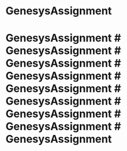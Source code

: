 # GenesysAssignment
# GenesysAssignment # GenesysAssignment # GenesysAssignment # GenesysAssignment # GenesysAssignment # GenesysAssignment # GenesysAssignment # GenesysAssignment # GenesysAssignment
